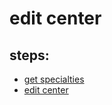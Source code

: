 # edit center

## steps:

- [get specialties](https://documenter.getpostman.com/view/12318086/2sA3Bt3pg1#65e15229-e541-44d0-b57d-4f0a765e0bfb)
- [edit center](https://documenter.getpostman.com/view/12318086/2sA3Bt3pg1#82466479-fc83-4fb2-96ae-d0feac3726e6)
